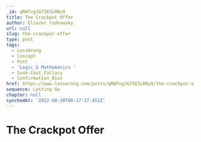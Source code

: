 ```yaml
---
_id: qRWfvgJG75ESLRNu9
title: The Crackpot Offer
author: Eliezer_Yudkowsky
url: null
slug: the-crackpot-offer
type: post
tags:
  - LessWrong
  - Concept
  - Post
  - 'Logic_& Mathematics '
  - Sunk-Cost_Fallacy
  - Confirmation_Bias
href: https://www.lesswrong.com/posts/qRWfvgJG75ESLRNu9/the-crackpot-offer
sequence: Letting Go
chapter: null
synchedAt: '2022-08-30T08:17:37.451Z'
---
```

# The Crackpot Offer

